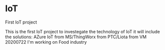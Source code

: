 # IoT
First IoT project

This is the first IoT project to investegate the technology of IoT
it will include the solutions: AZure IoT from MS/ThingWorx from PTC/Liota from VM
20200722
I'm working on Food industry
